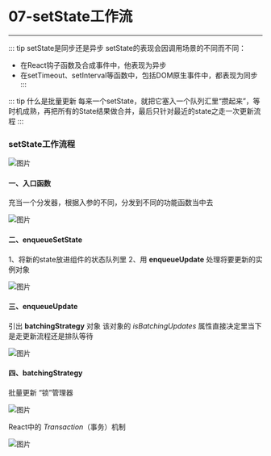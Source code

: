 # 07-setState工作流
---
::: tip setState是同步还是异步
setState的表现会因调用场景的不同而不同：
- 在React钩子函数及合成事件中，他表现为异步
- 在setTimeout、setInterval等函数中，包括DOM原生事件中，都表现为同步
:::

::: tip 什么是批量更新
每来一个setState，就把它塞入一个队列汇里“攒起来”，等时机成熟，再把所有的State结果做合并，最后只针对最近的state之走一次更新流程
:::

### setState工作流程
![图片](/blog/ReactNote07-1.png)
#### 一、入口函数
充当一个分发器，根据入参的不同，分发到不同的功能函数当中去

![图片](/blog/ReactNote07-2.png)

#### 二、enqueueSetState
1、将新的state放进组件的状态队列里
2、用 **enqueueUpdate** 处理将要更新的实例对象

![图片](/blog/ReactNote07-3.png)
#### 三、enqueueUpdate
引出 **batchingStrategy** 对象 
该对象的 *isBatchingUpdates* 属性直接决定里当下是走更新流程还是排队等待

![图片](/blog/ReactNote07-4.png)
#### 四、batchingStrategy
批量更新 “锁”管理器

![图片](/blog/ReactNote07-5.png)

React中的 *Transaction*（事务）机制

![图片](/blog/ReactNote07-6.png)


